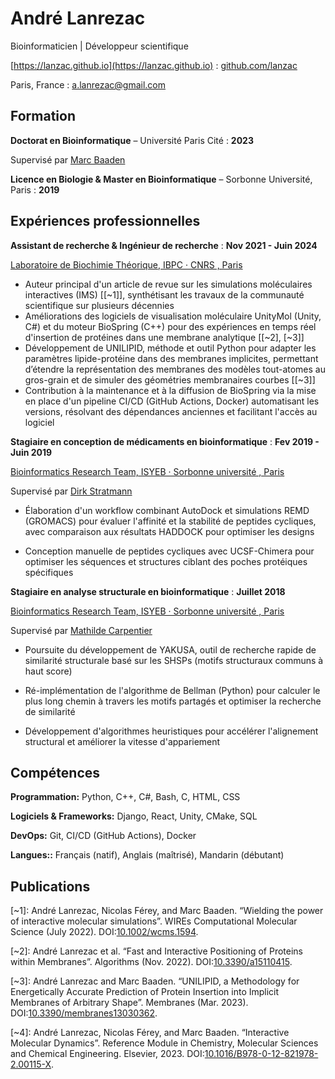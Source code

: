 ---
---

# André Lanrezac  
Bioinformaticien | Développeur scientifique

<span class="iconify" data-icon="charm:person"></span> [https://lanzac.github.io](https://lanzac.github.io)
  : <span class="iconify" data-icon="tabler:brand-github"></span> [github.com/lanzac](https://github.com/lanzac)

<span class="iconify" data-icon="ic:outline-location-on"></span> Paris, France
  : <span class="iconify" data-icon="tabler:mail"></span> [a.lanrezac@gmail.com](mailto:a.lanrezac@gmail.com)

## Formation

**Doctorat en Bioinformatique** – Université Paris Cité
  : **2023**

Supervisé par [Marc Baaden](https://www.baaden.ibpc.fr/)

**Licence en Biologie & Master en Bioinformatique** – Sorbonne Université, Paris
  : **2019**


## Expériences professionnelles

**Assistant de recherche & Ingénieur de recherche**
  : **Nov 2021 - Juin 2024**

[Laboratoire de Biochimie Théorique, IBPC · CNRS , Paris](https://www-lbt.ibpc.fr/)

- Auteur principal d'un article de revue sur les simulations moléculaires interactives (IMS) \[[~1]\], synthétisant les travaux de la communauté scientifique sur plusieurs décennies
- Améliorations des logiciels de visualisation moléculaire UnityMol (Unity, C#) et du moteur BioSpring (C++) pour des expériences en temps réel d'insertion de protéines dans une membrane analytique \[[~2], [~3]\]
- Développement de UNILIPID, méthode et outil Python pour adapter les paramètres lipide-protéine dans des membranes implicites, permettant d’étendre la représentation des membranes des modèles tout-atomes au gros-grain et de simuler des géométries membranaires courbes \[[~3]\]
- Contribution à la maintenance et à la diffusion de BioSpring via la mise en place d'un pipeline CI/CD (GitHub Actions, Docker) automatisant les versions, résolvant des dépendances anciennes et facilitant l'accès au logiciel


**Stagiaire en conception de médicaments en bioinformatique**
  : **Fev 2019 - Juin 2019**

[Bioinformatics Research Team, ISYEB · Sorbonne université , Paris](https://impmc.sorbonne-universite.fr/fr/equipes/biophysique_et_bioinformatique.html)

Supervisé par [Dirk Stratmann](http://www-ext.impmc.upmc.fr/~stratmann/)

- Élaboration d'un workflow combinant AutoDock et simulations REMD (GROMACS) pour évaluer l'affinité et la stabilité de peptides cycliques, avec comparaison aux résultats HADDOCK pour optimiser les designs

- Conception manuelle de peptides cycliques avec UCSF-Chimera pour optimiser les séquences et structures ciblant des poches protéiques spécifiques


**Stagiaire en analyse structurale en bioinformatique**
  : **Juillet 2018**

[Bioinformatics Research Team, ISYEB · Sorbonne université , Paris](https://isyeb.mnhn.fr/fr/atelier-de-bio-informatique-384)

Supervisé par [Mathilde Carpentier](https://isyeb.mnhn.fr/fr/annuaire/mathilde-carpentier-368)

- Poursuite du développement de YAKUSA, outil de recherche rapide de similarité structurale basé sur les SHSPs (motifs structuraux communs à haut score)

- Ré-implémentation de l'algorithme de Bellman (Python) pour calculer le plus long chemin à travers les motifs partagés et optimiser la recherche de similarité

- Développement d'algorithmes heuristiques pour accélérer l'alignement structural et améliorer la vitesse d'appariement

## Compétences

**Programmation:**  Python, C++, C#, Bash, C, HTML, CSS

**Logiciels & Frameworks:** Django, React, Unity, CMake, SQL

**DevOps:** Git, CI/CD (GitHub Actions), Docker

**Langues::** Français (natif), Anglais (maîtrisé), Mandarin (débutant)


## Publications

[~1]: André Lanrezac, Nicolas Férey, and Marc Baaden. “Wielding the power of interactive molecular
simulations”. WIREs Computational Molecular Science (July 2022). DOI:[10.1002/wcms.1594](https://onlinelibrary.wiley.com/doi/10.1002/wcms.1594).

[~2]: André Lanrezac et al. “Fast and Interactive Positioning of Proteins within Membranes”. Algorithms
(Nov. 2022). DOI:[10.3390/a15110415](https://www.mdpi.com/1999-4893/15/11/415).

[~3]: André Lanrezac and Marc Baaden. “UNILIPID, a Methodology for Energetically Accurate Prediction
of Protein Insertion into Implicit Membranes of Arbitrary Shape”. Membranes (Mar. 2023).
DOI:[10.3390/membranes13030362](https://www.mdpi.com/2077-0375/13/3/362).

[~4]: André Lanrezac, Nicolas Férey, and Marc Baaden. “Interactive Molecular Dynamics”. Reference
Module in Chemistry, Molecular Sciences and Chemical Engineering. Elsevier, 2023.
DOI:[10.1016/B978-0-12-821978-2.00115-X](https://linkinghub.elsevier.com/retrieve/pii/B978012821978200115X).